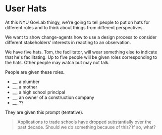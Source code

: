 User Hats
======
At this NYU GovLab thingy, we're going to tell people to put on hats for different roles
and to think about things from different perspectives.

We want to show change-agents how to use a design process to consider different
stakeholders' interests in reacting to an observation.

We have five hats. Tom, the facilitator,  will wear something else to indicate
that he's facilitating. Up to five people will be given roles corresponding to
the hats. Other people may watch  but may not talk.

People are given these roles.

* __, a plumber
* __, a mother
* __, a high school principal
* __, an owner of a construction company
* __, ??

They are given this prompt (tentative).

> Applications to trade schools have dropped substantially over the past decade.
> Should we do something because of this? If so, what?
